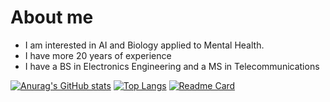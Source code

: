 # About me
* I am interested in AI and Biology applied to Mental Health.
* I have more 20 years of experience
* I have a BS in Electronics Engineering and a MS in Telecommunications

[![Anurag's GitHub stats](https://github-readme-stats.vercel.app/api?username=aavella77)](https://github.com/anuraghazra/github-readme-stats)
[![Top Langs](https://github-readme-stats.vercel.app/api/top-langs/?username=aavella77)](https://github.com/anuraghazra/github-readme-stats)
[![Readme Card](https://github-readme-stats.vercel.app/api/pin/?username=aavella77&repo=deeplearning-ai-intro-python-chatbot-)](https://github.com/aavella77/deeplearning-ai-intro-python-chatbot-)
